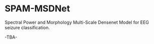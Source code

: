 # SPAM-MSDNet
Spectral Power and Morphology Multi-Scale Densenet Model for EEG seizure classification.

-TBA-
